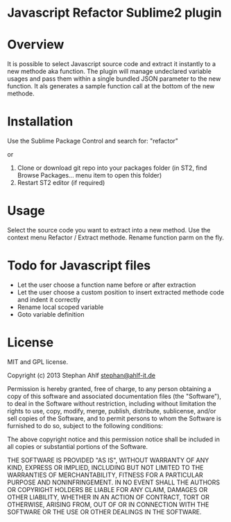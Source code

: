 Javascript Refactor Sublime2 plugin
===============================

Overview
========

It is possible to select Javascript source code and extract it instantly to a new methode aka function. The plugin will manage undeclared variable usages and pass them within a single bundled JSON parameter to the new function.
It als generates a sample function call at the bottom of the new methode.


Installation
============

Use the Sublime Package Control and search for: "refactor"

or

1. Clone or download git repo into your packages folder (in ST2, find Browse Packages... menu item to open this folder)
2. Restart ST2 editor (if required)


Usage
=====

Select the source code you want to extract into a new method. Use the context menu Refactor / Extract methode. Rename function parm on the fly.


Todo for Javascript files
========================

- Let the user choose a function name before or after extraction
- Let the user choose a custom position to insert extracted methode code and indent it correctly
- Rename local scoped variable
- Goto variable definition


License
=======


MIT and GPL license.

Copyright (c) 2013 Stephan Ahlf <stephan@ahlf-it.de>

Permission is hereby granted, free of charge, to any person obtaining a copy of this software and associated documentation files (the "Software"), to deal in the Software without restriction, including without limitation the rights to use, copy, modify, merge, publish, distribute, sublicense, and/or sell copies of the Software, and to permit persons to whom the Software is furnished to do so, subject to the following conditions:

The above copyright notice and this permission notice shall be included in all copies or substantial portions of the Software.

THE SOFTWARE IS PROVIDED "AS IS", WITHOUT WARRANTY OF ANY KIND, EXPRESS OR IMPLIED, INCLUDING BUT NOT LIMITED TO THE WARRANTIES OF MERCHANTABILITY, FITNESS FOR A PARTICULAR PURPOSE AND NONINFRINGEMENT. IN NO EVENT SHALL THE AUTHORS OR COPYRIGHT HOLDERS BE LIABLE FOR ANY CLAIM, DAMAGES OR OTHER LIABILITY, WHETHER IN AN ACTION OF CONTRACT, TORT OR OTHERWISE, ARISING FROM, OUT OF OR IN CONNECTION WITH THE SOFTWARE OR THE USE OR OTHER DEALINGS IN THE SOFTWARE.